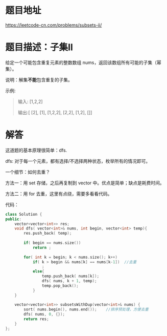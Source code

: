 # 题目地址

https://leetcode-cn.com/problems/subsets-ii/

# 题目描述：子集II
给定一个可能包含重复元素的整数数组 nums，返回该数组所有可能的子集（幂集）。

说明：解集**不能**包含重复的子集。

示例:
>输入: [1,2,2]
>
>输出:[  [2],  [1],  [1,2,2],  [2,2],  [1,2],  []]


# 解答

这道题的基本原理很简单：dfs.

dfs: 对于每一个元素，都有选择/不选择两种状态，枚举所有的情况即可。

一个细节：如何去重？

方法一：用 set 存储，之后再复制到 vector 中。优点是简单；缺点是耗费时间。

方法二：用 for 去重，这里有点绕，需要多看看代码。

代码：
```cpp
class Solution {
public:
    vector<vector<int>> res;
    void dfs( vector<int>& nums, int begin, vector<int> temp){
        res.push_back( temp);
        
        if( begin == nums.size())
            return ;
        
        for( int k = begin; k < nums.size(); k++)
            if( k > begin && nums[k] == nums[k-1])  //去重
                ;
            else{
                temp.push_back( nums[k]);
                dfs( nums, k + 1, temp);
                temp.pop_back();    
            }
    }
    
    vector<vector<int>> subsetsWithDup(vector<int>& nums) {
        sort( nums.begin(), nums.end());    //排序预处理，方便去重
        dfs( nums, 0, {});
        return res;
    }
};
```
